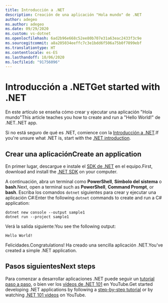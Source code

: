 ```yaml
---
title: Introducción a .NET
description: Creación de una aplicación "Hola mundo" de .NET
author: adegeo
ms.author: adegeo
ms.date: 09/29/2020
ms.custom: vs-dotnet
ms.openlocfilehash: 6ad2b96e668c52ee80b707e31a63eac2433f3c9e
ms.sourcegitcommit: a8a205034eeffc7c3e1bdd6f506a75b0f7099ebf
ms.translationtype: HT
ms.contentlocale: es-ES
ms.lasthandoff: 10/06/2020
ms.locfileid: "91756096"
---
```

# <a name="get-started-with-net"></a><span data-ttu-id="79392-103">Introducción a .NET</span><span class="sxs-lookup"><span data-stu-id="79392-103">Get started with .NET</span></span>

<span data-ttu-id="79392-104">En este artículo se enseña cómo crear y ejecutar una aplicación "Hola mundo"</span><span class="sxs-lookup"><span data-stu-id="79392-104">This article teaches you how to create and run a "Hello World!"</span></span> <span data-ttu-id="79392-105">de .NET.</span><span class="sxs-lookup"><span data-stu-id="79392-105">.NET app.</span></span>

<span data-ttu-id="79392-106">Si no está seguro de qué es .NET, comience con la [Introducción a .NET](introduction.md).</span><span class="sxs-lookup"><span data-stu-id="79392-106">If you're unsure what .NET is, start with the [.NET introduction](introduction.md).</span></span>

## <a name="create-an-application"></a><span data-ttu-id="79392-107">Crear una aplicación</span><span class="sxs-lookup"><span data-stu-id="79392-107">Create an application</span></span>

<span data-ttu-id="79392-108">En primer lugar, descargue e instale el [SDK de .NET](https://dotnet.microsoft.com/download/dotnet-core) en el equipo.</span><span class="sxs-lookup"><span data-stu-id="79392-108">First, download and install the [.NET SDK](https://dotnet.microsoft.com/download/dotnet-core) on your computer.</span></span>

<span data-ttu-id="79392-109">A continuación, abra un terminal como **PowerShell**, **Símbolo del sistema** o **bash**.</span><span class="sxs-lookup"><span data-stu-id="79392-109">Next, open a terminal such as **PowerShell**, **Command Prompt**, or **bash**.</span></span> <span data-ttu-id="79392-110">Escriba los comandos `dotnet` siguientes para crear y ejecutar una aplicación C#:</span><span class="sxs-lookup"><span data-stu-id="79392-110">Enter the following `dotnet` commands to create and run a C# application:</span></span>

```dotnetcli
dotnet new console --output sample1
dotnet run --project sample1
```

<span data-ttu-id="79392-111">Verá la salida siguiente:</span><span class="sxs-lookup"><span data-stu-id="79392-111">You see the following output:</span></span>

```output
Hello World!
```

<span data-ttu-id="79392-112">Felicidades.</span><span class="sxs-lookup"><span data-stu-id="79392-112">Congratulations!</span></span> <span data-ttu-id="79392-113">Ha creado una sencilla aplicación .NET.</span><span class="sxs-lookup"><span data-stu-id="79392-113">You've created a simple .NET application.</span></span>

## <a name="next-steps"></a><span data-ttu-id="79392-114">Pasos siguientes</span><span class="sxs-lookup"><span data-stu-id="79392-114">Next steps</span></span>

<span data-ttu-id="79392-115">Para comenzar a desarrollar aplicaciones .NET puede seguir un [tutorial paso a paso](../standard/get-started.md), o bien ver los [vídeos de .NET 101](https://www.youtube.com/playlist?list=PLdo4fOcmZ0oWoazjhXQzBKMrFuArxpW80) en YouTube.</span><span class="sxs-lookup"><span data-stu-id="79392-115">Get started developing .NET applications by following a [step-by-step tutorial](../standard/get-started.md) or by watching [.NET 101 videos](https://www.youtube.com/playlist?list=PLdo4fOcmZ0oWoazjhXQzBKMrFuArxpW80) on YouTube.</span></span>
